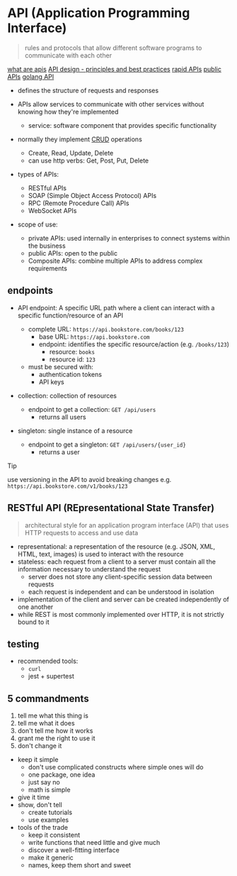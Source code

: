 
# API (Application Programming Interface)

> rules and protocols that allow different software programs to communicate with each other

[what are apis](https://www.redhat.com/en/topics/api/what-are-application-programming-interfaces)
[API design - principles and best practices](https://yourbasic.org/algorithms/your-basic-api/)
[rapid APIs](https://rapidapi.com/)
[public APIs](https://github.com/public-apis/public-apis)
[golang API](/golang.md#restful-api-with-http-requests)

- defines the structure of requests and responses
- APIs allow services to communicate with other services without knowing how they're implemented
  - service: software component that provides specific functionality
- normally they implement [CRUD](/databases.md#crud) operations
  - Create, Read, Update, Delete
  - can use http verbs: Get, Post, Put, Delete

- types of APIs:
  - RESTful APIs
  - SOAP (Simple Object Access Protocol) APIs
  - RPC (Remote Procedure Call) APIs
  - WebSocket APIs

- scope of use:
  - private APIs: used internally in enterprises to connect systems within the business
  - public APIs: open to the public
  - Composite APIs: combine multiple APIs to address complex requirements

## endpoints

- API endpoint: A specific URL path where a client can interact with a specific function/resource of an API
  - complete URL: `https://api.bookstore.com/books/123`
    - base URL: `https://api.bookstore.com`
    - endpoint: identifies the specific resource/action (e.g. `/books/123`)
      - resource: `books`
      - resource id: `123`
  - must be secured with:
    - authentication tokens
    - API keys

- collection: collection of resources
  - endpoint to get a collection: `GET /api/users`
    - returns all users
- singleton: single instance of a resource
  - endpoint to get a singleton: `GET /api/users/{user_id}`
    - returns a user

> [!TIP]
> use versioning in the API to avoid breaking changes
> e.g. `https://api.bookstore.com/v1/books/123`

## RESTful API (REpresentational State Transfer)

> architectural style for an application program interface (API) that uses HTTP requests to access and use data

- representational: a representation of the resource (e.g. JSON, XML, HTML, text, images) is used to interact with the resource
- stateless: each request from a client to a server must contain all the information necessary to understand the request
  - server does not store any client-specific session data between requests
  - each request is independent and can be understood in isolation
- implementation of the client and server can be created independently of one another
- while REST is most commonly implemented over HTTP, it is not strictly bound to it

## testing

- recommended tools:
  - `curl`
  - jest + supertest

## 5 commandments

1. tell me what this thing is
1. tell me what it does
1. don't tell me how it works
1. grant me the right to use it
1. don't change it

- keep it simple
  - don't use complicated constructs where simple ones will do
  - one package, one idea
  - just say no
  - math is simple
- give it time
- show, don't tell
  - create tutorials
  - use examples
- tools of the trade
  - keep it consistent
  - write functions that need little and give much
  - discover a well-fitting interface
  - make it generic
  - names, keep them short and sweet
